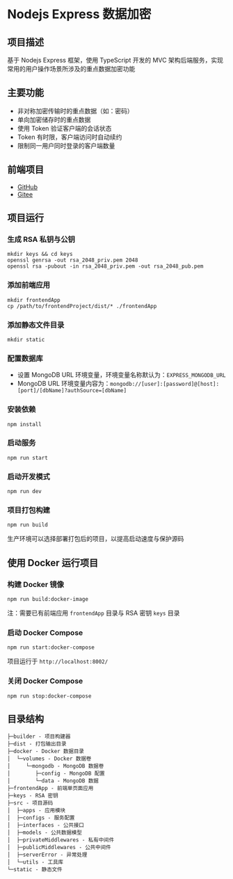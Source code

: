 # Nodejs Express 数据加密

## 项目描述

基于 Nodejs Express 框架，使用 TypeScript 开发的 MVC 架构后端服务，实现常用的用户操作场景所涉及的重点数据加密功能

## 主要功能

- 非对称加密传输时的重点数据（如：密码）
- 单向加密储存时的重点数据
- 使用 Token 验证客户端的会话状态
- Token 有时限，客户端访问时自动续约
- 限制同一用户同时登录的客户端数量

## 前端项目

- [GitHub](https://github.com/RuixeWolf/vue-data-encryption)
- [Gitee](https://gitee.com/RuixeWolf/vue-data-encryption)

## 项目运行

### 生成 RSA 私钥与公钥

```shell
mkdir keys && cd keys
openssl genrsa -out rsa_2048_priv.pem 2048
openssl rsa -pubout -in rsa_2048_priv.pem -out rsa_2048_pub.pem
```

### 添加前端应用

```shell
mkdir frontendApp
cp /path/to/frontendProject/dist/* ./frontendApp
```

### 添加静态文件目录

```shell
mkdir static
```

### 配置数据库

- 设置 MongoDB URL 环境变量，环境变量名称默认为：`EXPRESS_MONGODB_URL`
- MongoDB URL 环境变量内容为：`mongodb://[user]:[password]@[host]:[port]/[dbName]?authSource=[dbName]`

### 安装依赖

```shell
npm install
```

### 启动服务

```shell
npm run start
```

### 启动开发模式

```shell
npm run dev
```

### 项目打包构建

```shell
npm run build
```

生产环境可以选择部署打包后的项目，以提高启动速度与保护源码

## 使用 Docker 运行项目

### 构建 Docker 镜像

```shell
npm run build:docker-image
```

注：需要已有前端应用 `frontendApp` 目录与 RSA 密钥 `keys` 目录

### 启动 Docker Compose

```shell
npm run start:docker-compose
```

项目运行于 `http://localhost:8002/`

### 关闭 Docker Compose

```shell
npm run stop:docker-compose
```

## 目录结构

```
├─builder - 项目构建器
├─dist - 打包输出目录
├─docker - Docker 数据目录
│  └─volumes - Docker 数据卷
│     └─mongodb - MongoDB 数据卷
│        ├─config - MongoDB 配置
│        └─data - MongoDB 数据
├─frontendApp - 前端单页面应用
├─keys - RSA 密钥
├─src - 项目源码
│  ├─apps - 应用模块
│  ├─configs - 服务配置
│  ├─interfaces - 公共接口
│  ├─models - 公共数据模型
│  ├─privateMiddlewares - 私有中间件
│  ├─publicMiddlewares - 公共中间件
│  ├─serverError - 异常处理
│  └─utils - 工具库
└─static - 静态文件
```
